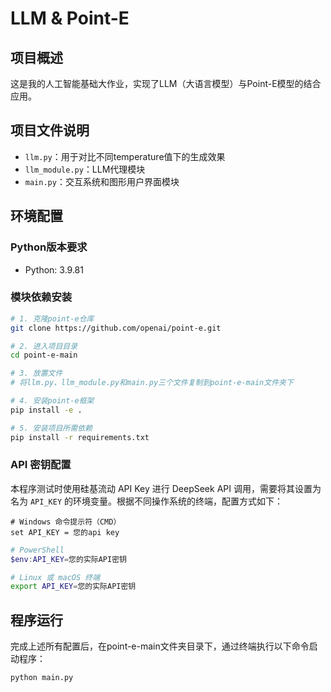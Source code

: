 # LLM & Point-E

## 项目概述
这是我的人工智能基础大作业，实现了LLM（大语言模型）与Point-E模型的结合应用。

## 项目文件说明
- `llm.py`：用于对比不同temperature值下的生成效果
- `llm_module.py`：LLM代理模块
- `main.py`：交互系统和图形用户界面模块

## 环境配置

### Python版本要求
- Python: 3.9.81

### 模块依赖安装
```bash
# 1. 克隆point-e仓库
git clone https://github.com/openai/point-e.git

# 2. 进入项目目录
cd point-e-main

# 3. 放置文件
# 将llm.py、llm_module.py和main.py三个文件复制到point-e-main文件夹下

# 4. 安装point-e框架
pip install -e .

# 5. 安装项目所需依赖
pip install -r requirements.txt
```

### API 密钥配置
本程序测试时使用硅基流动 API Key 进行 DeepSeek API 调用，需要将其设置为名为 `API_KEY` 的环境变量。根据不同操作系统的终端，配置方式如下：
```CMD
# Windows 命令提示符（CMD）
set API_KEY = 您的api key
```
```powershell
# PowerShell
$env:API_KEY=您的实际API密钥
```
```bash
# Linux 或 macOS 终端
export API_KEY=您的实际API密钥
```

## 程序运行
完成上述所有配置后，在point-e-main文件夹目录下，通过终端执行以下命令启动程序：
```bash
python main.py
```
